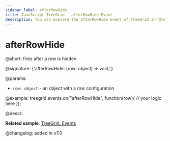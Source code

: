 ```yaml
---
sidebar_label: afterRowHide
title: JavaScript TreeGrid - afterRowHide Event 
description: You can explore the afterRowHide event of TreeGrid in the documentation of the DHTMLX JavaScript UI library. Browse developer guides and API reference, try out code examples and live demos, and download a free 30-day evaluation version of DHTMLX Suite.
---
```


# afterRowHide

@short: fires after a row is hidden

@signature: {'afterRowHide: (row: object) => void;'}

@params:
- `row: object` - an object with a row configuration

@example:
treegrid.events.on("afterRowHide", function(row){
    // your logic here
});

@descr:

**Related sample**: [TreeGrid. Events](https://snippet.dhtmlx.com/sgwnxshe)

@changelog: added in v7.0
